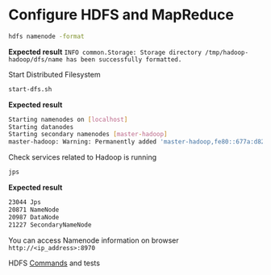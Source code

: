 # Configure HDFS and MapReduce

```bash
hdfs namenode -format
```

**Expected result**
`INFO common.Storage: Storage directory /tmp/hadoop-hadoop/dfs/name has been successfully formatted.`

Start Distributed Filesystem

```bash
start-dfs.sh
```

**Expected result**

```bash
Starting namenodes on [localhost]
Starting datanodes
Starting secondary namenodes [master-hadoop]
master-hadoop: Warning: Permanently added 'master-hadoop,fe80::677a:d821:c063:e1ad%enp0s3' (ECDSA) to the list of known hosts.
```

Check services related to Hadoop is running

```bash
jps
```

**Expected result**

```bash
23044 Jps
20871 NameNode
20987 DataNode
21227 SecondaryNameNode
```

You can access Namenode information on browser `http://<ip_address>:8970`

HDFS [Commands](../commands.md) and tests
